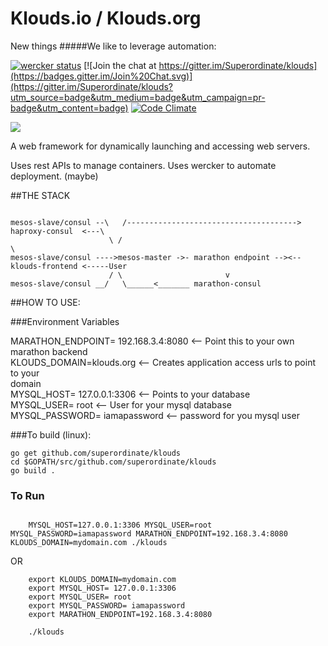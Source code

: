 # Klouds.io / Klouds.org
New things
#####We like to leverage automation:

[![wercker status](https://app.wercker.com/status/fcf719ade20c4ab01184d966f4650ee2/s/master "wercker status")](https://app.wercker.com/project/bykey/fcf719ade20c4ab01184d966f4650ee2)  [![Join the chat at https://gitter.im/Superordinate/klouds](https://badges.gitter.im/Join%20Chat.svg)](https://gitter.im/Superordinate/klouds?utm_source=badge&utm_medium=badge&utm_campaign=pr-badge&utm_content=badge)  [![Code Climate](https://codeclimate.com/github/Superordinate/klouds/badges/gpa.svg)](https://codeclimate.com/github/Superordinate/klouds)  


<img src="http://www.ozzadar.com/klouds.png" align="center"/>



A web framework for dynamically launching and accessing web servers.

Uses rest APIs to manage containers. Uses wercker to automate deployment.  (maybe)


##THE STACK

```

mesos-slave/consul --\   /--------------------------------------> haproxy-consul  <---\
			   		  \	/															   \
mesos-slave/consul ---->mesos-master ->- marathon endpoint --><-- klouds-frontend <-----User
			   		  /	\					    v
mesos-slave/consul __/	 \______<_______ marathon-consul

```


##HOW TO USE:

###Environment Variables

MARATHON_ENDPOINT= 192.168.3.4:8080  	<-- Point this to your own marathon backend<br>
KLOUDS_DOMAIN=klouds.org 				<-- Creates application access urls to point to your <br>domain<br>
MYSQL_HOST= 127.0.0.1:3306	 			<-- Points to your database<br>
MYSQL_USER= root						<-- User for your mysql database<br>
MYSQL_PASSWORD= iamapassword			<-- password for you mysql user<br>


###To build (linux):


```
go get github.com/superordinate/klouds
cd $GOPATH/src/github.com/superordinate/klouds
go build .

```
### To Run

``` 

	MYSQL_HOST=127.0.0.1:3306 MYSQL_USER=root MYSQL_PASSWORD=iamapassword MARATHON_ENDPOINT=192.168.3.4:8080 KLOUDS_DOMAIN=mydomain.com ./klouds

```

OR

```
	export KLOUDS_DOMAIN=mydomain.com 
	export MYSQL_HOST= 127.0.0.1:3306
	export MYSQL_USER= root	
	export MYSQL_PASSWORD= iamapassword
	export MARATHON_ENDPOINT=192.168.3.4:8080

	./klouds

```

